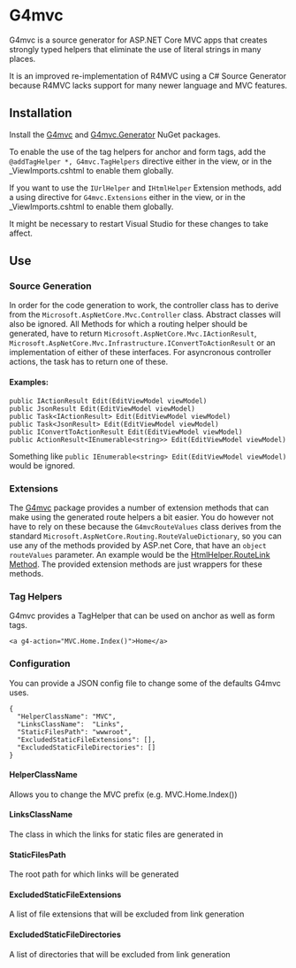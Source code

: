 # G4mvc

G4mvc is a source generator for ASP.NET Core MVC apps that creates strongly typed helpers that eliminate the use of literal strings in many places.

It is an improved re-implementation of R4MVC using a C# Source Generator because R4MVC lacks support for many newer language and MVC features.

## Installation
Install the [G4mvc](https://www.nuget.org/packages/G4mvc/) and [G4mvc.Generator](https://www.nuget.org/packages/G4mvc.Generator/) NuGet packages.

To enable the use of the tag helpers for anchor and form tags, add the `@addTagHelper *, G4mvc.TagHelpers` directive either in the view, or in the _ViewImports.cshtml to enable them globally.

If you want to use the `IUrlHelper` and `IHtmlHelper` Extension methods, add a using directive for `G4mvc.Extensions` either in the view, or in the _ViewImports.cshtml to enable them globally.

It might be necessary to restart Visual Studio for these changes to take affect.

## Use
### Source Generation
In order for the code generation to work, the controller class has to derive from the `Microsoft.AspNetCore.Mvc.Controller` class. Abstract classes will also be ignored. All Methods for which a routing helper should be generated, have to return `Microsoft.AspNetCore.Mvc.IActionResult`, `Microsoft.AspNetCore.Mvc.Infrastructure.IConvertToActionResult` or an implementation of either of these interfaces. For asyncronous controller actions, the task has to return one of these.

#### Examples:
    public IActionResult Edit(EditViewModel viewModel)
    public JsonResult Edit(EditViewModel viewModel)
    public Task<IActionResult> Edit(EditViewModel viewModel)
    public Task<JsonResult> Edit(EditViewModel viewModel)
    public IConvertToActionResult Edit(EditViewModel viewModel)
    public ActionResult<IEnumerable<string>> Edit(EditViewModel viewModel)

Something like `public IEnumerable<string> Edit(EditViewModel viewModel)` would be ignored.

### Extensions
The [G4mvc](https://www.nuget.org/packages/G4mvc/) package provides a number of extension methods that can make using the generated route helpers a bit easier. You do however not have to rely on these because the `G4mvcRouteValues` class derives from the standard `Microsoft.AspNetCore.Routing.RouteValueDictionary`, so you can use any of the methods provided by ASP.net Core, that have an `object routeValues` parameter. An example would be the [HtmlHelper.RouteLink Method](https://learn.microsoft.com/en-us/dotnet/api/microsoft.aspnetcore.mvc.viewfeatures.htmlhelper.routelink?view=aspnetcore-6.0).
The provided extension methods are just wrappers for these methods.

### Tag Helpers
G4mvc provides a TagHelper that can be used on anchor as well as form tags.

`<a g4-action="MVC.Home.Index()">Home</a>`

### Configuration
You can provide a JSON config file to change some of the defaults G4mvc uses.

    {
      "HelperClassName": "MVC",
      "LinksClassName":  "Links",
      "StaticFilesPath": "wwwroot",
      "ExcludedStaticFileExtensions": [],
      "ExcludedStaticFileDirectories": []
    }

#### HelperClassName
Allows you to change the MVC prefix (e.g. MVC.Home.Index())

#### LinksClassName
The class in which the links for static files are generated in

#### StaticFilesPath
The root path for which links will be generated

#### ExcludedStaticFileExtensions
A list of file extensions that will be excluded from link generation

#### ExcludedStaticFileDirectories
A list of directories that will be excluded from link generation
